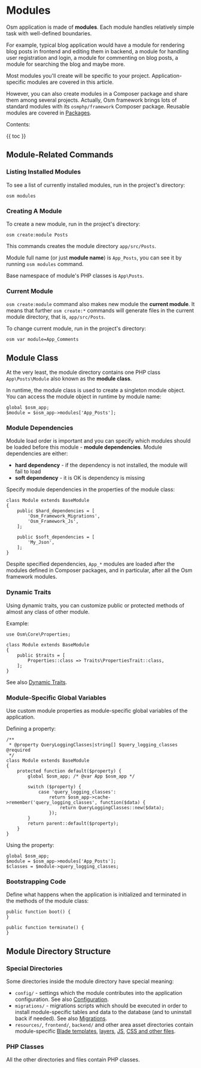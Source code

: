 # Modules

Osm application is made of **modules**. Each module handles relatively simple task with well-defined boundaries. 

For example, typical blog application would have a module for rendering blog posts in frontend and editing them in backend, a module for handling user registration and login, a module for commenting on blog posts, a module for searching the blog and maybe more.

Most modules you'll create will be specific to your project. Application-specific modules are covered in this article. 

However, you can also create modules in a Composer package and share them among several projects. Actually, Osm framework brings lots of standard modules with its `osmphp/framework` Composer package. Reusable modules are covered in [Packages](packages.html).  

Contents:

{{ toc }}

## Module-Related Commands

### Listing Installed Modules

To see a list of currently installed modules, run in the project's directory:

    osm modules

### Creating A Module

To create a new module, run in the project's directory:

    osm create:module Posts

This commands creates the module directory `app/src/Posts`. 

Module full name (or just **module name**) is `App_Posts`, you can see it by running `osm modules` command. 

Base namespace of module's PHP classes is `App\Posts`. 

### Current Module

`osm create:module` command also makes new module the **current module**. It means that further  `osm create:*` commands will generate files in the current module directory, that is, `app/src/Posts`. 

To change current module, run in the project's directory:

    osm var module=App_Comments

## Module Class

At the very least, the module directory contains one PHP class `App\Posts\Module` also known as the **module class**.

In runtime, the module class is used to create a singleton module object. You can access the module object in runtime by module name:

    global $osm_app;
    $module = $osm_app->modules['App_Posts'];  


### Module Dependencies

Module load order is important and you can specify which modules should be loaded before this module - **module dependencies**. Module dependencies are either: 

* **hard dependency** - if the dependency is not installed, the module will fail to load
* **soft dependency** - it is OK is dependency is missing 

Specify module dependencies in the properties of the module class:

    class Module extends BaseModule
    {
        public $hard_dependencies = [
            'Osm_Framework_Migrations',
            'Osm_Framework_Js',
        ];
    
        public $soft_dependencies = [
            'My_Json',
        ];
    }

Despite specified dependencies, `App_*` modules are loaded after the modules defined in Composer packages, and in particular, after all the Osm framework modules. 

### Dynamic Traits

Using dynamic traits, you can customize public or protected methods of almost any class of other module.  

Example:

    use Osm\Core\Properties;

    class Module extends BaseModule
    {
        public $traits = [
            Properties::class => Traits\PropertiesTrait::class,
        ];
    }

See also [Dynamic Traits](dynamic-traits.html).

### Module-Specific Global Variables

Use custom module properties as module-specific global variables of the application.

Defining a property:

    /**
     * @property QueryLoggingClasses|string[] $query_logging_classes @required
     */
    class Module extends BaseModule
    {
        protected function default($property) {
            global $osm_app; /* @var App $osm_app */
    
            switch ($property) {
                case 'query_logging_classes': 
                    return $osm_app->cache->remember('query_logging_classes', function($data) {
                        return QueryLoggingClasses::new($data);
                    });
            }
            return parent::default($property);
        }
    }

Using the property:

    global $osm_app;
    $module = $osm_app->modules['App_Posts']; 
    $classes = $module->query_logging_classes; 

### Bootstrapping Code

Define what happens when the application is initialized and terminated in the methods of the module class:

    public function boot() {
    }

    public function terminate() {
    }

## Module Directory Structure

### Special Directories

Some directories inside the module directory have special meaning:

* `config/` - settings which the module contributes into the application configuration. See also [Configuration](configuration.html).
* `migrations/` - migrations scripts which should be executed in order to install module-specific tables and data to the database (and to uninstall back if needed). See also [Migrations](../databases/migrations.html).
* `resources/`, `frontend/`, `backend/` and other area asset directories contain module-specific [Blade templates](../web-pages/templates.html), [layers](../web-pages/layers.html), [JS](../scripts.html), [CSS and other files](../styles.html).   

### PHP Classes

All the other directories and files contain PHP classes. 
